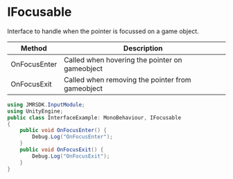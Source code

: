 # IFocusable

Interface to handle when the pointer is focussed on a game object.

| Method       | Description                                      |
| ------------ | ------------------------------------------------ |
| OnFocusEnter | Called when hovering the pointer on gameobject   |
| OnFocusExit  | Called when removing the pointer from gameobject |

```csharp
using JMRSDK.InputModule;
using UnityEngine;
public class InterfaceExample: MonoBehaviour, IFocusable
{
    public void OnFocusEnter() {
        Debug.Log("OnFocusEnter");
    }
    public void OnFocusExit() {
        Debug.Log("OnFocusExit");
    }   
}
```
